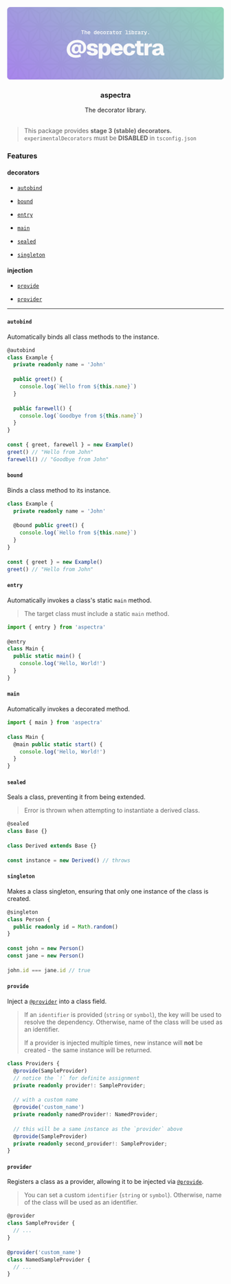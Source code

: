 <div align="center"><img src="assets/banner.svg" alt="assets/banner.svg"></div>


<div align="center"><h3>aspectra</h3></div>


<div align="center">The decorator library.</div>


<br />


> This package provides **stage 3 (stable) decorators.**
> `experimentalDecorators` must be **DISABLED** in `tsconfig.json`



### Features



#### decorators



- [`autobind`](#autobind)



- [`bound`](#bound)



- [`entry`](#entry)



- [`main`](#main)



- [`sealed`](#sealed)



- [`singleton`](#singleton)



#### injection



- [`provide`](#provide)



- [`provider`](#provider)



---



#### `autobind`



Automatically binds all class methods to the instance.


> 



```typescript
@autobind
class Example {
  private readonly name = 'John'

  public greet() {
    console.log(`Hello from ${this.name}`)
  }

  public farewell() {
    console.log(`Goodbye from ${this.name}`)
  }
}

const { greet, farewell } = new Example()
greet() // "Hello from John"
farewell() // "Goodbye from John"
```


#### `bound`



Binds a class method to its instance.


> 



```typescript
class Example {
  private readonly name = 'John'

  @bound public greet() {
    console.log(`Hello from ${this.name}`)
  }
}

const { greet } = new Example()
greet() // "Hello from John"
```


#### `entry`



Automatically invokes a class's static `main` method.


> The target class must include a static `main` method.



```typescript
import { entry } from 'aspectra'

@entry
class Main {
  public static main() {
    console.log('Hello, World!')
  }
}
```


#### `main`



Automatically invokes a decorated method.


> 



```typescript
import { main } from 'aspectra'

class Main {
  @main public static start() {
    console.log('Hello, World!')
  }
}
```


#### `sealed`



Seals a class, preventing it from being extended.


> Error is thrown when attempting to instantiate a derived class.



```typescript
@sealed
class Base {}

class Derived extends Base {}

const instance = new Derived() // throws
```


#### `singleton`



Makes a class singleton, ensuring that only one instance of the class is created.


> 



```typescript
@singleton
class Person {
  public readonly id = Math.random()
}

const john = new Person()
const jane = new Person()

john.id === jane.id // true
```


#### `provide`



Inject a [`@provider`](#provider) into a class field.


> If an `identifier` is provided (`string` or `symbol`), the key will be used to
> resolve the dependency. Otherwise, name of the class will be used as an identifier.
> 
> If a provider is injected multiple times, new instance will **not** be created -
> the same instance will be returned.



```typescript
class Providers {
  @provide(SampleProvider)
  // notice the `!` for definite assignment
  private readonly provider!: SampleProvider;

  // with a custom name
  @provide('custom_name')
  private readonly namedProvider!: NamedProvider;

  // this will be a same instance as the `provider` above
  @provide(SampleProvider)
  private readonly second_provider!: SampleProvider;
}
```


#### `provider`



Registers a class as a provider, allowing it to be injected via
[`@provide`](#provide).


> You can set a custom `identifier` (`string` or `symbol`). Otherwise,
> name of the class will be used as an identifier.



```typescript
@provider
class SampleProvider {
  // ...
}

@provider('custom_name')
class NamedSampleProvider {
  // ...
}
```